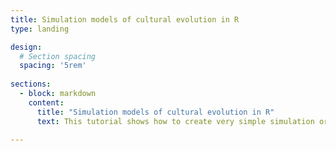```yaml
---
title: Simulation models of cultural evolution in R
type: landing

design:
  # Section spacing
  spacing: '5rem'
  
sections:
  - block: markdown
    content:
      title: "Simulation models of cultural evolution in R"
      text: This tutorial shows how to create very simple simulation or agent-based models of cultural evolution in R. It uses the RStudio notebook or RMarkdown (.Rmd) format, allowing you to execute code as you read the explanatory text. Each model is contained in a separate RMarkdown file which you can open in RStudio. Currently these are

---
```

